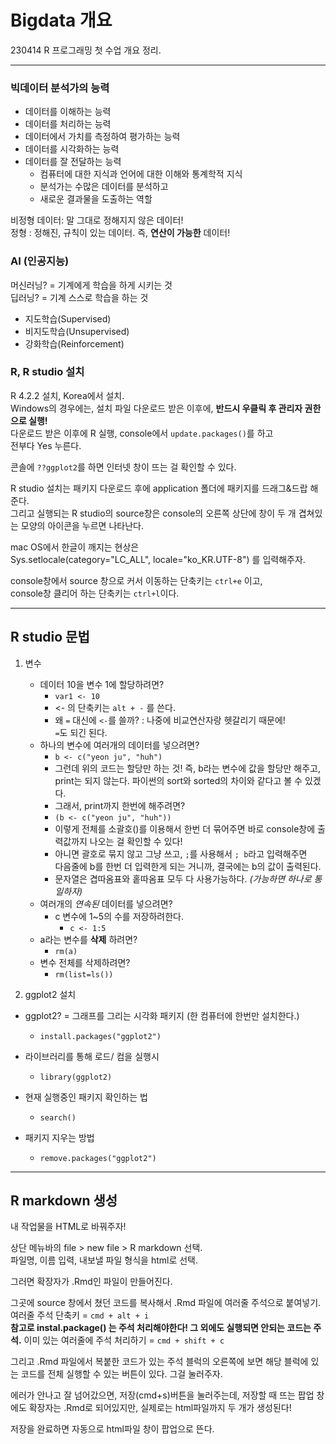 # Bigdata 개요

230414 R 프로그래밍 첫 수업 개요 정리.

---

### 빅데이터 분석가의 능력

- 데이터를 이해하는 능력
- 데이터를 처리하는 능력
- 데이터에서 가치를 측정하여 평가하는 능력
- 데이터를 시각화하는 능력
- 데이터를 잘 전달하는 능력
    - 컴퓨터에 대한 지식과 언어에 대한 이해와 통계학적 지식
    - 분석가는 수많은 데이터를 분석하고
    - 새로운 결과물을 도출하는 역할

비정형 데이터: 말 그대로 정해지지 않은 데이터!   
정형 :  정해진, 규칙이 있는 데이터. 즉, **연산이 가능한** 데이터!  

### AI (인공지능)

머신러닝? = 기계에게 학습을 하게 시키는 것   
딥러닝? = 기계 스스로 학습을 하는 것

- 지도학습(Supervised)
- 비지도학습(Unsupervised)
- 강화학습(Reinforcement)

### R, R studio 설치 

R 4.2.2 설치, Korea에서 설치.  
Windows의 경우에는, 설치 파일 다운로드 받은 이후에, **반드시 우클릭 후 관리자 권한으로 실행!**  
다운로드 받은 이후에 R 실행, console에서 `update.packages()`를 하고  
전부다 Yes 누른다. 

콘솔에 `??ggplot2`를 하면 인터넷 창이 뜨는 걸 확인할 수 있다.


R studio 설치는 패키지 다운로드 후에 application 폴더에 패키지를 드래그&드랍 해준다.   
그리고 실행되는 R studio의 source창은 console의 오른쪽 상단에 창이 두 개 겹쳐있는 모양의 아이콘을 누르면 나타난다. 

mac OS에서 한글이 깨지는 현상은   
Sys.setlocale(category="LC_ALL", locale="ko_KR.UTF-8") 를 입력해주자.

console창에서 source 창으로 커서 이동하는 단축키는 `ctrl+e` 이고,  
console창 클리어 하는 단축키는 `ctrl+l`이다. 

-------

## R studio 문법

1. 변수 
    - 데이터 10을 변수 1에 할당하려면?
        - `var1 <- 10`
        - <- 의 단축키는 `alt + -` 를 쓴다.
        - 왜 `=` 대신에 `<-`를 쓸까? : 나중에 비교연산자랑 헷갈리기 때문에!  
        `=`도 되긴 된다.
    - 하나의 변수에 여러개의 데이터를 넣으려면?
        - `b <- c("yeon ju", "huh")` 
        - 그런데 위의 코드는 할당만 하는 것! 즉, b라는 변수에 값을 할당만 해주고, print는 되지 않는다. 파이썬의 sort와 sorted의 차이와 같다고 볼 수 있겠다.   
        - 그래서, print까지 한번에 해주려면?
        - `(b <- c("yeon ju", "huh"))`
        - 이렇게 전체를 소괄호()를 이용해서 한번 더 묶어주면 바로 console창에 출력값까지 나오는 걸 확인할 수 있다!
        - 아니면 괄호로 묶지 않고 그냥 쓰고, `;`를 사용해서 `; b`라고 입력해주면   
        다음줄에 b를 한번 더 입력한게 되는 거니까, 결국에는 b의 값이 출력된다.
        - 문자열은 겹따옴표와 홑따옴표 모두 다 사용가능하다. *(가능하면 하나로 통일하자)*
    - 여러개의 *연속된* 데이터를 넣으려면?
        - c 변수에 1~5의 수를 저장하려한다.
            - `c <- 1:5`
    - a라는 변수를 **삭제** 하려면?
        - `rm(a)`
    - 변수 전체를 삭제하려면?
        - `rm(list=ls())`

2. ggplot2 설치

- ggplot2? = 그래프를 그리는 시각화 패키지 (한 컴퓨터에 한번만 설치한다.)
    - `install.packages("ggplot2")`

- 라이브러리를 통해 로드/ 컴을 실행시
    - `library(ggplot2)`

- 현재 실행중인 패키지 확인하는 법
    - `search()`

- 패키지 지우는 방법
    - `remove.packages("ggplot2")`

---

## R markdown 생성

내 작업물을 HTML로 바꿔주자!

상단 메뉴바의 file > new file > R markdown 선택.  
파일명, 이름 입력, 내보낼 파일 형식을 html로 선택.

그러면 확장자가 .Rmd인 파일이 만들어진다. 

그곳에 source 창에서 쳤던 코드를 복사해서 .Rmd 파일에 여러줄 주석으로 붙여넣기.  
여러줄 주석 단축키 = `cmd + alt + i`  
**참고로 instal.package() 는 주석 처리해야한다! 그 외에도 실행되면 안되는 코드는 주석.**
이미 있는 여러줄에 주석 처리하기 = `cmd + shift + c`

그리고 .Rmd 파일에서 복붙한 코드가 있는 주석 블럭의 오른쪽에 보면 해당 블럭에 있는 코드를 전체 실행할 수 있는 버튼이 있다. 그걸 눌러주자.  

에러가 안나고 잘 넘어갔으면, 저장(cmd+s)버튼을 눌러주는데, 저장할 때 뜨는 팝업 창에도 확장자는 .Rmd로 되어있지만, 실제로는 html파일까지 두 개가 생성된다!  

저장을 완료하면 자동으로 html파일 창이 팝업으로 뜬다. 





